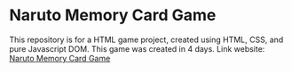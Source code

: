# Naruto Memory Card Game
This repository is for a HTML game project, created using HTML, CSS, and pure Javascript DOM. This game was created in 4 days.
Link website: [Naruto Memory Card Game](anovado.github.io)
